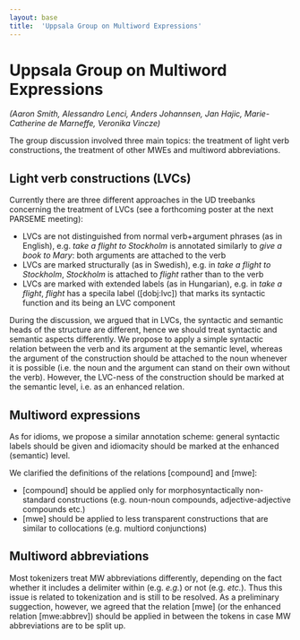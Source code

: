```yaml
---
layout: base
title:  'Uppsala Group on Multiword Expressions'
---
```


# Uppsala Group on Multiword Expressions

_(Aaron Smith, Alessandro Lenci, Anders Johannsen, Jan Hajic, Marie-Catherine de Marneffe, Veronika Vincze)_

The group discussion involved three main topics: the treatment of light verb constructions, the treatment of other MWEs and multiword abbreviations.

## Light verb constructions (LVCs)

Currently there are three different approaches in the UD treebanks concerning the treatment of LVCs (see a forthcoming poster at the next PARSEME meeting):

* LVCs are not distinguished from normal verb+argument phrases (as in English), e.g. _take a flight to Stockholm_ is annotated similarly to _give a book to Mary_: both arguments are attached to the verb
* LVCs are marked structurally (as in Swedish), e.g. in _take a flight to Stockholm_, _Stockholm_ is attached to _flight_ rather than to the verb
* LVCs are marked with extended labels (as in Hungarian), e.g. in _take a flight_, _flight_ has a specila label ([dobj:lvc]) that marks its syntactic function and its being an LVC component

During the discussion, we argued that in LVCs, the syntactic and semantic heads of the structure are different, hence we should treat syntactic and semantic aspects differently. We propose to apply a simple syntactic relation between the verb and its argument at the semantic level, whereas the argument of the construction should be attached to the noun whenever it is possible (i.e. the noun and the argument can stand on their own without the verb). However, the LVC-ness of the construction should be marked at the semantic level, i.e. as an enhanced relation.

## Multiword expressions

As for idioms, we propose a similar annotation scheme: general syntactic labels should be given and idiomacity should be marked at the enhanced (semantic) level.

We clarified the definitions of the relations [compound] and [mwe]:
* [compound] should be applied only for morphosyntactically non-standard constructions (e.g. noun-noun compounds, adjective-adjective compounds etc.)
* [mwe] should be applied to less transparent constructions that are similar to collocations (e.g. multiord conjunctions)

## Multiword abbreviations

Most tokenizers treat MW abbreviations differently, depending on the fact whether it includes a delimiter within (e.g. _e.g._) or not (e.g. _etc._). Thus this issue is related to tokenization and is still to be resolved. As a preliminary suggection, however, we agreed that the relation [mwe] (or the enhanced relation [mwe:abbrev]) should be applied in between the tokens in case MW abbreviations are to be split up.



